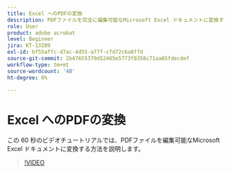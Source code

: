 ```yaml
---
title: Excel へのPDFの変換
description: PDFファイルを完全に編集可能なMicrosoft Excel ドキュメントに変換する
role: User
product: adobe acrobat
level: Beginner
jira: KT-13289
exl-id: bf55affc-d7ac-4d55-a77f-cfd72c6a8ffd
source-git-commit: 2b47655370d52405e5773f0358c71aa65fdecdef
workflow-type: tm+mt
source-wordcount: '40'
ht-degree: 0%

---
```


# Excel へのPDFの変換

この 60 秒のビデオチュートリアルでは、PDFファイルを編集可能なMicrosoft Excel ドキュメントに変換する方法を説明します。

>[!VIDEO](https://video.tv.adobe.com/v/3409908?quality=12&learn=on&hidetitle=true)
